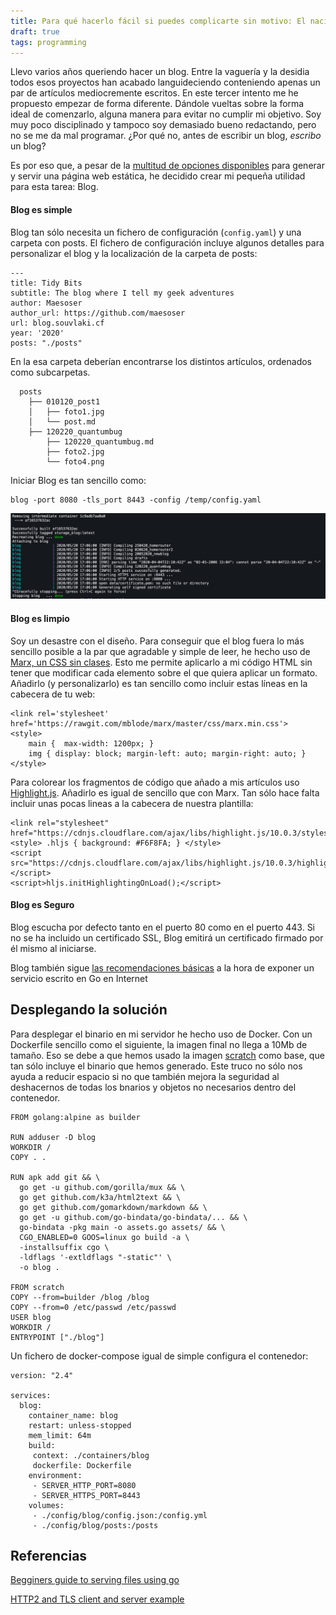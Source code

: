 ```yaml
---
title: Para qué hacerlo fácil si puedes complicarte sin motivo: El nacimiento de Blog
draft: true
tags: programming
---
```



Llevo varios años queriendo hacer un blog. Entre la vaguería y la desidia todos esos proyectos han acabado languideciendo conteniendo apenas un par de artículos mediocremente escritos. En este tercer intento me he propuesto empezar de forma diferente. Dándole vueltas sobre la forma ideal de comenzarlo, alguna manera para evitar no cumplir mi objetivo. Soy muy poco disciplinado y tampoco soy demasiado bueno redactando, pero no se me da mal programar. ¿Por qué no, antes de escribir un blog, *escribo* un blog?

Es por eso que, a pesar de la [multitud de opciones disponibles](https://www.staticgen.com) para generar y servir una página web estática, he decidido crear mi pequeña utilidad para esta tarea: Blog.

#### Blog es simple 

Blog tan sólo necesita un fichero de configuración (`config.yaml`) y una carpeta con posts. El fichero de configuración incluye algunos detalles para personalizar el blog y la localización de la carpeta de posts:

```
---
title: Tidy Bits
subtitle: The blog where I tell my geek adventures
author: Maesoser
author_url: https://github.com/maesoser
url: blog.souvlaki.cf
year: '2020'
posts: "./posts"
```

En la esa carpeta deberían encontrarse los distintos artículos, ordenados como subcarpetas.

```
  posts
    ├── 010120_post1
    │   ├── foto1.jpg
    │   └── post.md
    ├── 120220_quantumbug
        ├── 120220_quantumbug.md
        ├── foto2.jpg
        └── foto4.png
```

Iniciar Blog es tan sencillo como:

```
blog -port 8080 -tls_port 8443 -config /temp/config.yaml
```

![blog container starting](blog_start.png)

#### Blog es limpio

Soy un desastre con el diseño. Para conseguir que el blog fuera lo más sencillo posible a la par que agradable y simple de leer, he hecho uso de [Marx, un CSS sin clases](https://mblode.github.io/marx/). Esto me permite aplicarlo a mi código HTML sin tener que modificar cada elemento sobre el que quiera aplicar un formato. Añadirlo (y personalizarlo) es tan sencillo como incluir estas líneas en la cabecera de tu web:

```
<link rel='stylesheet' href='https://rawgit.com/mblode/marx/master/css/marx.min.css'>
<style> 
    main {  max-width: 1200px; } 
    img { display: block; margin-left: auto; margin-right: auto; }
</style>
```

Para colorear los fragmentos de código que añado a mis artículos uso [Highlight.js](https://highlightjs.org/). Añadirlo es igual de sencillo que con Marx. Tan sólo hace falta incluir unas pocas lineas a la cabecera de nuestra plantilla:

```
<link rel="stylesheet" href="https://cdnjs.cloudflare.com/ajax/libs/highlight.js/10.0.3/styles/tomorrow.min.css">
<style> .hljs { background: #F6F8FA; } </style>
<script src="https://cdnjs.cloudflare.com/ajax/libs/highlight.js/10.0.3/highlight.min.js"></script>
<script>hljs.initHighlightingOnLoad();</script>
```

#### Blog es Seguro

Blog escucha por defecto tanto en el puerto 80 como en el puerto 443. Si no se ha incluido un certificado SSL, Blog emitirá un certificado firmado por él mismo al iniciarse.

Blog también sigue [las recomendaciones básicas](https://blog.gopheracademy.com/advent-2016/exposing-go-on-the-internet/) a la hora de exponer un servicio escrito en Go en Internet

## Desplegando la solución

Para desplegar el binario en mi servidor he hecho uso de Docker. Con un Dockerfile sencillo como el siguiente, la imagen final no llega a 10Mb de tamaño. Eso se debe a que hemos usado la imagen [scratch](https://docs.docker.com/develop/develop-images/baseimages/#create-a-simple-parent-image-using-scratch) como base, que tan sólo incluye el binario que hemos generado. Este truco no sólo nos ayuda a reducir espacio si no que también mejora la seguridad al deshacernos de todas los bnarios y objetos no necesarios dentro del contenedor. 

```
FROM golang:alpine as builder

RUN adduser -D blog
WORKDIR /
COPY . .

RUN apk add git && \
  go get -u github.com/gorilla/mux && \
  go get github.com/k3a/html2text && \
  go get github.com/gomarkdown/markdown && \
  go get -u github.com/go-bindata/go-bindata/... && \
  go-bindata -pkg main -o assets.go assets/ && \
  CGO_ENABLED=0 GOOS=linux go build -a \
  -installsuffix cgo \
  -ldflags '-extldflags "-static"' \
  -o blog .

FROM scratch
COPY --from=builder /blog /blog
COPY --from=0 /etc/passwd /etc/passwd
USER blog
WORKDIR /
ENTRYPOINT ["./blog"]
```

Un fichero de docker-compose igual de simple configura el contenedor:

```
version: "2.4"

services:
  blog:
    container_name: blog
    restart: unless-stopped
    mem_limit: 64m
    build:
     context: ./containers/blog
     dockerfile: Dockerfile
    environment:
     - SERVER_HTTP_PORT=8080
     - SERVER_HTTPS_PORT=8443
    volumes:
     - ./config/blog/config.json:/config.yml
     - ./config/blog/posts:/posts
```

## Referencias

[Begginers guide to serving files using go](https://medium.com/rungo/beginners-guide-to-serving-files-using-http-servers-in-go-4e542e628eac)

[HTTP2 and TLS client and server example](http://www.inanzzz.com/index.php/post/9ats/http2-and-tls-client-and-server-example-with-golang)
